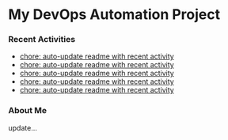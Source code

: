 # My DevOps Automation Project

### Recent Activities
<!-- activity:START -->
- [chore: auto-update readme with recent activity](https://github.com/kaigiii/mybowling-app/commit/017efa6d8475506b817efc7fa127f2d67f7812af)
- [chore: auto-update readme with recent activity](https://github.com/kaigiii/mybowling-app/commit/41a3af793ffe45433fb0fd04838e0f672e6cf1bf)
- [chore: auto-update readme with recent activity](https://github.com/kaigiii/mybowling-app/commit/73c0970bc68f0d97637546f863b2f98ac7628ef1)
- [chore: auto-update readme with recent activity](https://github.com/kaigiii/mybowling-app/commit/ec6931d6b08cd6aa3d1a4dc8c2a86896df7f7f57)
- [chore: auto-update readme with recent activity](https://github.com/kaigiii/mybowling-app/commit/d996a5f63328517d08cf615c3ac093f514a6614f)
<!-- activity:END -->

### About Me
<!-- MYLINKS:START -->
<!-- MYLINKS:END -->

update...
